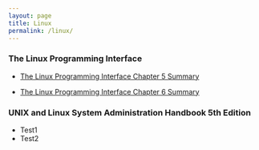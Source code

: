 ```yaml
---
layout: page
title: Linux
permalink: /linux/
---
```

<h3>The Linux Programming Interface</h3>

* [The Linux Programming Interface Chapter 5 Summary]({{site.url}}/tlpi/2023/05/21/the-linux-programming-interface.html)

* [The Linux Programming Interface Chapter 6 Summary]({{site.url}}/tlpi/2023/05/22/tlpi-ch6.html)

<h3>UNIX and Linux System Administration Handbook 5th Edition</h3>

* Test1
* Test2
